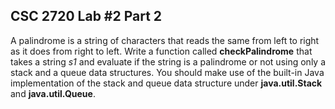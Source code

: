 ## CSC 2720 Lab #2 Part 2
A palindrome is a string of characters that reads the same from left to right as it does from right to left. Write a function called **checkPalindrome** that takes a string *s1* and evaluate if the string is a palindrome or not using only a stack and a queue data structures. You should make use of the built-in Java implementation of the stack and queue data structure under **java.util.Stack** and **java.util.Queue**.